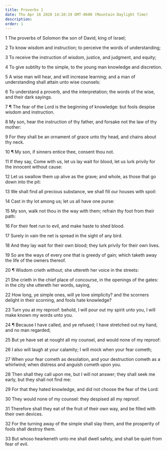```yaml
---
title: Proverbs 1
date: Thu Apr 16 2020 14:10:19 GMT-0600 (Mountain Daylight Time)
description: 
order: 1
---
```


<p>1 The proverbs of Solomon the son of David, king of Israel;</p>
<p>2 To know wisdom and instruction; to perceive the words of understanding;</p>
<p>
  3 To receive the instruction of wisdom, justice, and judgment, and equity;
</p>
<p>
  4 To give subtilty to the simple, to the young man knowledge and discretion.
</p>
<p>
  5 A wise man will hear, and will increase learning; and a man of understanding
  shall attain unto wise counsels:
</p>
<p>
  6 To understand a proverb, and the interpretation; the words of the wise, and
  their dark sayings.
</p>
<p>
  7 &#xB6; The fear of the Lord is the beginning of knowledge: but fools despise
  wisdom and instruction.
</p>
<p>
  8 My son, hear the instruction of thy father, and forsake not the law of thy
  mother:
</p>
<p>
  9 For they shall be an ornament of grace unto thy head, and chains about thy
  neck.
</p>
<p>10 &#xB6; My son, if sinners entice thee, consent thou not.</p>
<p>
  11 If they say, Come with us, let us lay wait for blood, let us lurk privily
  for the innocent without cause:
</p>
<p>
  12 Let us swallow them up alive as the grave; and whole, as those that go down
  into the pit:
</p>
<p>
  13 We shall find all precious substance, we shall fill our houses with spoil:
</p>
<p>14 Cast in thy lot among us; let us all have one purse:</p>
<p>
  15 My son, walk not thou in the way with them; refrain thy foot from their
  path:
</p>
<p>16 For their feet run to evil, and make haste to shed blood.</p>
<p>17 Surely in vain the net is spread in the sight of any bird.</p>
<p>
  18 And they lay wait for their own blood; they lurk privily for their own
  lives.
</p>
<p>
  19 So are the ways of every one that is greedy of gain; which taketh away the
  life of the owners thereof.
</p>
<p>20 &#xB6; Wisdom crieth without; she uttereth her voice in the streets:</p>
<p>
  21 She crieth in the chief place of concourse, in the openings of the gates:
  in the city she uttereth her words, saying,
</p>
<p>
  22 How long, ye simple ones, will ye love simplicity? and the scorners delight
  in their scorning, and fools hate knowledge?
</p>
<p>
  23 Turn you at my reproof: behold, I will pour out my spirit unto you, I will
  make known my words unto you.
</p>
<p>
  24 &#xB6; Because I have called, and ye refused; I have stretched out my hand,
  and no man regarded;
</p>
<p>
  25 But ye have set at nought all my counsel, and would none of my reproof:
</p>
<p>26 I also will laugh at your calamity; I will mock when your fear cometh;</p>
<p>
  27 When your fear cometh as desolation, and your destruction cometh as a
  whirlwind; when distress and anguish cometh upon you.
</p>
<p>
  28 Then shall they call upon me, but I will not answer; they shall seek me
  early, but they shall not find me:
</p>
<p>
  29 For that they hated knowledge, and did not choose the fear of the Lord:
</p>
<p>30 They would none of my counsel: they despised all my reproof.</p>
<p>
  31 Therefore shall they eat of the fruit of their own way, and be filled with
  their own devices.
</p>
<p>
  32 For the turning away of the simple shall slay them, and the prosperity of
  fools shall destroy them.
</p>
<p>
  33 But whoso hearkeneth unto me shall dwell safely, and shall be quiet from
  fear of evil.
</p>
